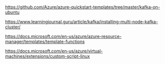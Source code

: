 

https://github.com/Azure/azure-quickstart-templates/tree/master/kafka-on-ubuntu

https://www.learningjournal.guru/article/kafka/installing-multi-node-kafka-cluster/

https://docs.microsoft.com/en-us/azure/azure-resource-manager/templates/template-functions

https://docs.microsoft.com/en-us/azure/virtual-machines/extensions/custom-script-linux
